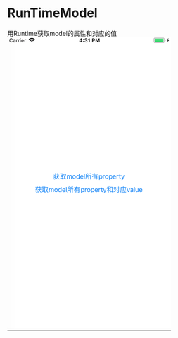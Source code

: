 # RunTimeModel
用Runtime获取model的属性和对应的值
![选择获取属性array或者获取属性与之对应value的dictionary](https://github.com/yangguang521/RunTimeModel/blob/master/picture.png)
